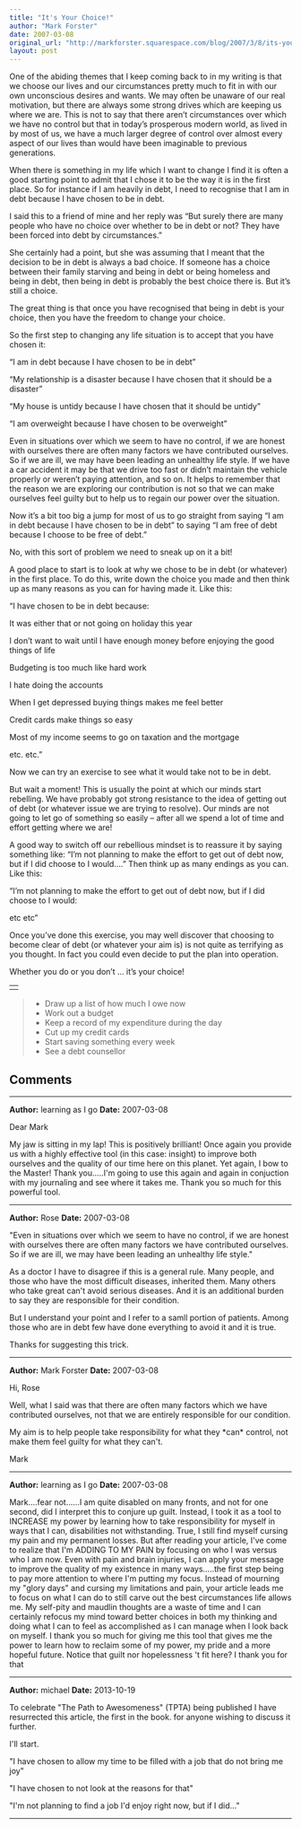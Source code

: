 ```yaml
---
title: "It's Your Choice!"
author: "Mark Forster"
date: 2007-03-08
original_url: "http://markforster.squarespace.com/blog/2007/3/8/its-your-choice.html"
layout: post
---
```


One of the abiding themes that I keep coming back to in my writing is that we choose our lives and our circumstances pretty much to fit in with our own unconscious desires and wants. We may often be unaware of our real motivation, but there are always some strong drives which are keeping us where we are. This is not to say that there aren’t circumstances over which we have no control but that in today’s prosperous modern world, as lived in by most of us, we have a much larger degree of control over almost every aspect of our lives than would have been imaginable to previous generations.

When there is something in my life which I want to change I find it is often a good starting point to admit that I chose it to be the way it is in the first place. So for instance if I am heavily in debt, I need to recognise that I am in debt because I have chosen to be in debt.

I said this to a friend of mine and her reply was “But surely there are many people who have no choice over whether to be in debt or not? They have been forced into debt by circumstances.”

She certainly had a point, but she was assuming that I meant that the decision to be in debt is always a bad choice. If someone has a choice between their family starving and being in debt or being homeless and being in debt, then being in debt is probably the best choice there is. But it’s still a choice.

The great thing is that once you have recognised that being in debt is your choice, then you have the freedom to change your choice.

So the first step to changing any life situation is to accept that you have chosen it:

“I am in debt because I have chosen to be in debt”

“My relationship is a disaster because I have chosen that it should be a disaster”

“My house is untidy because I have chosen that it should be untidy”

“I am overweight because I have chosen to be overweight”

Even in situations over which we seem to have no control, if we are honest with ourselves there are often many factors we have contributed ourselves. So if we are ill, we may have been leading an unhealthy life style. If we have a car accident it may be that we drive too fast or didn’t maintain the vehicle properly or weren’t paying attention, and so on. It helps to remember that the reason we are exploring our contribution is not so that we can make ourselves feel guilty but to help us to regain our power over the situation.

Now it’s a bit too big a jump for most of us to go straight from saying “I am in debt because I have chosen to be in debt” to saying “I am free of debt because I choose to be free of debt.”

No, with this sort of problem we need to sneak up on it a bit!

A good place to start is to look at why we chose to be in debt (or whatever) in the first place. To do this, write down the choice you made and then think up as many reasons as you can for having made it. Like this:

“I have chosen to be in debt because:

It was either that or not going on holiday this year

I don’t want to wait until I have enough money before enjoying the good things of life

Budgeting is too much like hard work

I hate doing the accounts

When I get depressed buying things makes me feel better

Credit cards make things so easy

Most of my income seems to go on taxation and the mortgage

etc. etc.”

Now we can try an exercise to see what it would take not to be in debt.

But wait a moment! This is usually the point at which our minds start rebelling. We have probably got strong resistance to the idea of getting out of debt (or whatever issue we are trying to resolve). Our minds are not going to let go of something so easily – after all we spend a lot of time and effort getting where we are!

A good way to switch off our rebellious mindset is to reassure it by saying something like: “I’m not planning to make the effort to get out of debt now, but if I did choose to I would….” Then think up as many endings as you can. Like this:

“I’m not planning to make the effort to get out of debt now, but if I did choose to I would:

etc etc”

Once you’ve done this exercise, you may well discover that choosing to become clear of debt (or whatever your aim is) is not quite as terrifying as you thought. In fact you could even decide to put the plan into operation.

Whether you do or you don’t … it’s your choice!

|  |
| --- |
|  |

> - Draw up a list of how much I owe now
> - Work out a budget
> - Keep a record of my expenditure during the day
> - Cut up my credit cards
> - Start saving something every week
> - See a debt counsellor


## Comments

---

**Author:** learning as I go
**Date:** 2007-03-08

Dear Mark  
  
My jaw is sitting in my lap! This is positively brilliant! Once again you provide us with a highly effective tool (in this case: insight) to improve both ourselves and the quality of our time here on this planet. Yet again, I bow to the Master! Thank you.....I'm going to use this again and again in conjuction with my journaling and see where it takes me. Thank you so much for this powerful tool.

---

**Author:** Rose
**Date:** 2007-03-08

"Even in situations over which we seem to have no control, if we are honest with ourselves there are often many factors we have contributed ourselves. So if we are ill, we may have been leading an unhealthy life style."  
  
  
As a doctor I have to disagree if this is a general rule. Many people, and those who have the most difficult diseases, inherited them. Many others who take great can't avoid serious diseases. And it is an additional burden to say they are responsible for their condition.   
  
   
But I understand your point and I refer to a samll portion of patients. Among those who are in debt few have done everything to avoid it and it is true.   
  
Thanks for suggesting this trick.

---

**Author:** Mark Forster
**Date:** 2007-03-08

Hi, Rose  
  
Well, what I said was that there are often many factors which we have contributed ourselves, not that we are entirely responsible for our condition.  
  
My aim is to help people take responsibility for what they \*can\* control, not make them feel guilty for what they can't.  
  
Mark

---

**Author:** learning as I go
**Date:** 2007-03-08

Mark....fear not......I am quite disabled on many fronts, and not for one second, did I interpret this to conjure up guilt. Instead, I took it as a tool to INCREASE my power by learning how to take responsibility for myself in ways that I can, disabilities not withstanding. True, I still find myself cursing my pain and my permanent losses. But after reading your article, I've come to realize that I'm ADDING TO MY PAIN by focusing on who I was versus who I am now. Even with pain and brain injuries, I can apply your message to improve the quality of my existence in many ways.....the first step being to pay more attention to where I'm putting my focus. Instead of mourning my "glory days" and cursing my limitations and pain, your article leads me to focus on what I can do to still carve out the best circumstances life allows me. My self-pity and maudlin thoughts are a waste of time and I can certainly refocus my mind toward better choices in both my thinking and doing what I can to feel as accomplished as I can manage when I look back on myself. I thank you so much for giving me this tool that gives me the power to learn how to reclaim some of my power, my pride and a more hopeful future. Notice that guilt nor hopelessness 't fit here? I thank you for that

---

**Author:** michael
**Date:** 2013-10-19

To celebrate "The Path to Awesomeness" (TPTA) being published I have resurrected this article, the first in the book. for anyone wishing to discuss it further.  
  
I'll start.  
  
"I have chosen to allow my time to be filled with a job that do not bring me joy"  
  
"I have chosen to not look at the reasons for that"  
  
"I'm not planning to find a job I'd enjoy right now, but if I did..."

---
